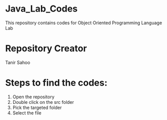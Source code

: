 # Java_Lab_Codes
This repository contains codes for Object Oriented Programming Language Lab
# Repository Creator
Tanir Sahoo
# Steps to find the codes:
1. Open the repository
2. Double click on the src folder
3. Pick the targeted folder
4. Select the file
